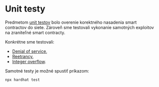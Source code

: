 # Unit testy

Predmetom [unit testov](test.js) bolo overenie korektného nasadenia smart contractov do siete. Zároveň sme testovali vykonanie samotných exploitov na zraniteľné smart contracty. 

Konkrétne sme testovali:
* [Denial of service](test.js#L-6), 
* [Reetrancy](test.js#L-64), 
* [Integer overflow](test.js#L-104).

Samotné testy je možné spustiť príkazom: 

```shell
npx hardhat test
```